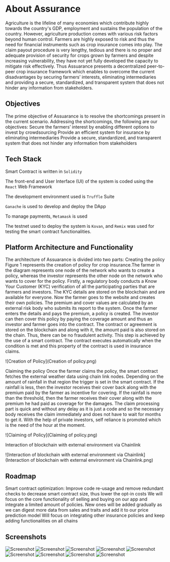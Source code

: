 # About Assurance

Agriculture is the lifeline of many economies which contribute highly towards the country's GDP, employment and sustains the population of the country. However, agriculture production comes with various risk factors beyond human control. Farmers are highly exposed to risk and thus the need for financial instruments such as crop insurance comes into play. The claim payout procedure is very lengthy, tedious and there is no proper and adequate provision of security for crops grown by farmers and despite increasing vulnerability, they have not yet fully developed the capacity to mitigate risk effectively.
Thus Assuarance presents a decentralized peer-to-peer crop insurance framework which enables to overcome the current disadvantages by securing farmers’ interests, eliminating intermediaries and providing a secure, standardized, and transparent system that does not hinder any information from stakeholders.

## Objectives

The prime objective of Assuarance is to resolve the shortcomings present in the current scenario. Addressing the shortcomings, the following are our objectives:
Secure the farmers’ interest by enabling different options to invest by crowdsourcing
Provide an efficient system for insurance by eliminating intermediaries
Provide a secure, standardized, and transparent system that does not hinder any information from stakeholders


## Tech Stack

Smart Contract is written in `Solidity`

The front-end and User Interface (UI) of the system is coded using the `React` Web Framework
 
The development environment used is `Truffle` Suite

`Ganache` is used to develop and deploy the DApp

To manage payments, `Metamask` is used

The testnet used to deploy the system is `Kovan`, and `Remix` was used for testing the smart contract functionalities. 

##  Platform Architecture and Functionality

The architecture of Assuarance is divided into two parts:
Creating the policy 
Figure 1 represents the creation of policy for crop insurance.The farmer in the diagram represents one node of the network who wants to create a policy, whereas the investor represents the other node on the network who wants to cover for the policy. Firstly, a regulatory body conducts a Know Your Customer (KYC) verification of all the participating parties that are farmers and investors. The KYC details are stored on the blockchain and are available for everyone. Now the farmer goes to the website and creates their own policies. The premium and cover values are calculated by an external risk body who submits its report to the system. Once the farmer enters the details and pays the premium, a policy is created. The investor can then cover this policy by paying the coverage amount and thus an investor and farmer goes into the contract. The contract or agreement is stored on the blockchain and along with it, the amount paid is also stored on the chain. Thus, there can be no fraudulent activity. This step is achieved by the use of a smart contract. The contract executes automatically when the condition is met and this property of the contract is used in insurance claims.

![Creation of Policy](Creation of policy.png)

Claiming the policy
Once the farmer claims the policy, the smart contract fetches the external weather data using chain link nodes. Depending on the amount of rainfall in that region the trigger is set in the smart contract. If the rainfall is less, then the investor receives their cover back along with the premium paid by the farmer as incentive for covering. If the rainfall is more than the threshold, then the farmer receives their cover along with the premium he had paid as coverage for the damages.
The claim processing part is quick and without any delay as it is just a code and so the necessary body receives the claim immediately and does not have to wait for months to get it. With the help of private investors, self reliance is promoted which is the need of the hour at the moment.

![Claiming of Policy](Claiming of policy.png)

Interaction of blockchain with external environment via Chainlink

![Interaction of blockchain with external environment via Chainlink](Interaction of blockchain with external environment via Chainlink.png)

## Roadmap

Smart contract optimization: Improve code re-usage and remove redundant checks to decrease smart contract size, thus lower the opt-in costs
We will focus on the core functionality of selling and buying on our app and integrate a limited amount of policies. New ones will be added gradually as we can digest more data from sales and traits and add it to our price prediction model
Will focus on integrating other insurance policies and keep adding functionalities on all chains

## Screenshots

![Screenshot](1.png)
![Screenshot](2.png)
![Screenshot](3.png)
![Screenshot](4.png)
![Screenshot](5.png)
![Screenshot](6.png)
![Screenshot](7.png)
![Screenshot](8.png)
![Screenshot](9.png)

